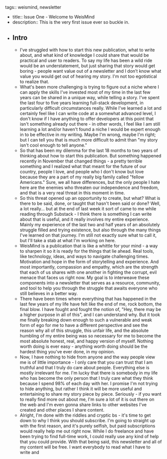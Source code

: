 tags:: weismind, newsletter

- title:: Issue One - Welcome to WeisMind
- description:: This is the very first issue ever so buckle in.
- ## Intro
	- I’ve struggled with how to start this new publication, what to write about, and what kind of knowledge I could share that would be practical and user to readers. To say my life has been a wild ride would be an understatement, but just sharing that story would get boring - people want value out of a newsletter and I don’t know what value you would get out of hearing my story. I'm not too egotistical to realize that.
	- What's been more challenging is trying to figure out a niche where I can apply the skills I've invested most of my time in the last few years can be shared in a unique way, while telling a story. I've spent the last four to five years learning full-stack development, in particularly difficult circumstances really. While I've learned a lot and certainly feel like I can write code at a somewhat advanced level, I don't know if I have anything to offer developers at this point that isn't something already out there - in other words, I feel like I am still learning a lot and/or haven't found a niche I would be expert enough in to be effective in my writing. Maybe I'm wrong, maybe I'm right; but I can tell you that is much more difficult to admit than "my story isn't cool enough to tell anyone."
	- So that has been my dilemma for the last 18 months to two years of thinking about how to start this publication. But something happened recently in November that changed things - a pretty terrible something and I realized what that meant for the future of our country, people I love, and people who I don't know but love because they are a part of my really big family called "fellow Americans." Sure, we all have differences, but the only people I hate here are the enemies who threaten our independence and freedom, and that is a very real threat in this moment in time.
	- So this threat opened up an opportunity to create, but what? What is there to be said, done, or taught that hasn't been said or done? Well, a lot really... but at the end of last week it sort of came to me while reading through Substack - I think there is something I can write about that is useful, and it really involves my entire experience. Mainly my experience of the last two and half years of an absolutely struggle filled and trying existence, but also through the many things I've learned on that journey. I'm still not exactly sure what to call it, but I'll take a stab at what I'm working on here.
	- WeisMind is a publication that is like a whittle for your mind - a way to sharpen it so it is ready for the things that lie ahead. Real tools, like technology, ideas, and ways to navigate challenging times. Motivation and hope in the form of storytelling and experience. And most importantly, compassion and empathy, which are the strength that each of us shares with one another in fighting the corrupt, evil menace that faces us right now. My goal is to interweave these components into a newsletter that serves as a resource, community, and tool to help you through the struggle that awaits everyone who still believes in a better way.
	- There have been times where everything that has happened in the last few years of my life have felt like the end of me, rock bottom, the final blow. I have fought and fought the notion of, "Hey, there may be a higher purpose in all of this", and I can understand why. But it took me finally breaking down enough to such a vulnerable and weak form of ego for me to have a different perspective and see the reason why all of this struggle, this unfair life, and the absolute humbling of my entire being was so necessary for me to become the most absolute honest, real, and happy version of myself. Nothing worth doing is ever easy - anything worth doing should be the hardest thing you've ever done, in my opinion.
	- Now, I have nothing to hide from anyone and the way people view me is of little importance - I only care that you can trust that I am truthful and that I truly do care about people. Everything else is mostly irrelevant for me. I'm lucky that there is somebody in my life who has become the only person that I truly care what they think because I spend 98% of each day with her. I promise I'm not trying to hide anything, but rather I think it will be more useful and entertaining to share my story piece by piece. Seriously - if you want to really find more out about me, I'm sure a lot of it is out there on the web and I'm even gonna share links to other websites I've created and other places I share content.
	- Alright, I'm done with the riddles and cryptic bs - it's time to get down to why I think you should subscribe. I'm going to straight up with the first reason, and it's purely selfish, but paid subscriptions would really help me out right now. While I do freelance and have been trying to find full-time work, I could really use any kind of help that you could provide. With that being said, this newsletter and all of my content will be free. I want everybody to read what I have to write and